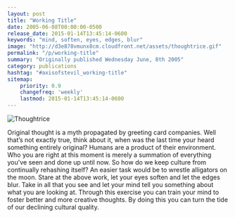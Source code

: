```yaml
---
layout: post
title: "Working Title"
date: 2005-06-08T00:00:00-0500
release_date: 2015-01-14T13:45:14-0600
keywords: "mind, soften, eyes, edges, blur"
image: "http://d3e878vmunx8cm.cloudfront.net/assets/thoughtrice.gif"
permalink: "/p/working-title"
summary: "Originally published Wednesday June, 8th 2005"
category: publications
hashtag: "#axisofstevil_working-title"
sitemap:
    priority: 0.9
    changefreq: 'weekly'
    lastmod: 2015-01-14T13:45:14-0600
---
```


[id_1]: http://d3e878vmunx8cm.cloudfront.net/assets/thoughtrice.gif "Thoughtrice"
![Thoughtrice][id_1]

Original thought is a myth propagated by greeting card companies. Well that’s not exactly true, think about it, when was the last time your heard something entirely original? Humans are a product of their environment. Who you are right at this moment is merely a summation of everything you've seen and done up until now. So how do we keep culture from continually rehashing itself? An easier task would be to wrestle alligators on the moon.
Stare at the above work, let your eyes soften and let the edges blur. Take in all that you see and let your mind tell you something about what you are looking at. Through this exercise you can train your mind to foster better and more creative thoughts. By doing this you can turn the tide of our declining cultural quality.
